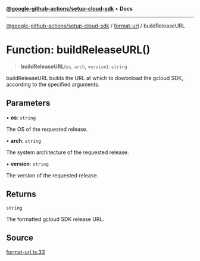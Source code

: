 [**@google-github-actions/setup-cloud-sdk**](../../README.md) • **Docs**

***

[@google-github-actions/setup-cloud-sdk](../../modules.md) / [format-url](../README.md) / buildReleaseURL

# Function: buildReleaseURL()

> **buildReleaseURL**(`os`, `arch`, `version`): `string`

buildReleaseURL builds the URL at which to dowbnload the gcloud SDK,
according to the specified arguments.

## Parameters

• **os**: `string`

The OS of the requested release.

• **arch**: `string`

The system architecture of the requested release.

• **version**: `string`

The version of the requested release.

## Returns

`string`

The formatted gcloud SDK release URL.

## Source

[format-url.ts:33](https://github.com/google-github-actions/setup-cloud-sdk/blob/main/src/format-url.ts#L33)
